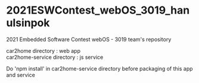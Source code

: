 # 2021ESWContest_webOS_3019_hanulsinpok
2021 Embedded Software Contest webOS - 3019 team's repository

car2home directory : web app<br>
car2home-service directory : js service

Do 'npm install' in car2home-service directory before packaging of this app and service
